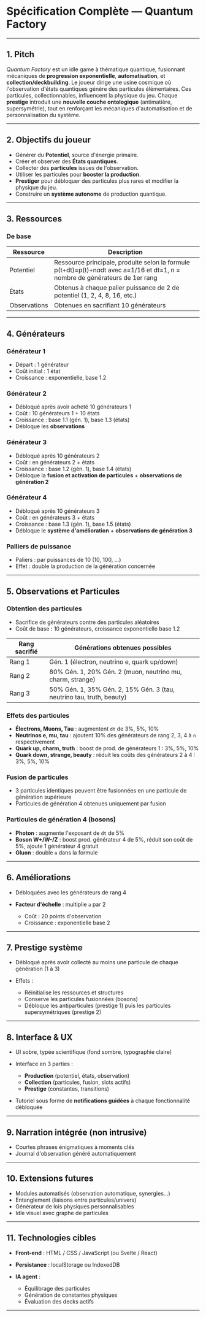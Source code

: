 # **Spécification Complète — Quantum Factory**

---

## **1. Pitch**

*Quantum Factory* est un idle game à thématique quantique, fusionnant mécaniques de **progression exponentielle**, **automatisation**, et **collection/deckbuilding**.
Le joueur dirige une usine cosmique où l'observation d'états quantiques génère des particules élémentaires. Ces particules, collectionnables, influencent la physique du jeu.
Chaque **prestige** introduit une **nouvelle couche ontologique** (antimatière, supersymétrie), tout en renforçant les mécaniques d'automatisation et de personnalisation du système.

---

## **2. Objectifs du joueur**

* Générer du **Potentiel**, source d'énergie primaire.
* Créer et observer des **États quantiques**.
* Collecter des **particules** issues de l'observation.
* Utiliser les particules pour **booster la production**.
* **Prestiger** pour débloquer des particules plus rares et modifier la physique du jeu.
* Construire un **système autonome** de production quantique.

---

## **3. Ressources**

### **De base**

| Ressource    | Description                                                                                                                    |
| ------------ | ------------------------------------------------------------------------------------------------------------------------------ |
| Potentiel    | Ressource principale, produite selon la formule p(t+dt)=p(t)+n*a*dt avec a=1/16 et dt=1, n = nombre de générateurs de 1er rang |
| États        | Obtenus à chaque palier puissance de 2 de potentiel (1, 2, 4, 8, 16, etc.)                                                        |
| Observations | Obtenues en sacrifiant 10 générateurs                                                                                          |

---

## **4. Générateurs**

### **Générateur 1**

* Départ : 1 générateur
* Coût initial : 1 état
* Croissance : exponentielle, base 1.2

### **Générateur 2**

* Débloqué après avoir acheté 10 générateurs 1
* Coût : 10 générateurs 1 + 10 états
* Croissance : base 1.1 (gén. 1), base 1.3 (états)
* Débloque les **observations**

### **Générateur 3**

* Débloqué après 10 générateurs 2
* Coût : en générateurs 2 + états
* Croissance : base 1.2 (gén. 1), base 1.4 (états)
* Débloque la **fusion et activation de particules** + **observations de génération 2**

### **Générateur 4**

* Débloqué après 10 générateurs 3
* Coût : en générateurs 3 + états
* Croissance : base 1.3 (gén. 1), base 1.5 (états)
* Débloque le **système d'amélioration** + **observations de génération 3**

### **Palliers de puissance**

* Paliers : par puissances de 10 (10, 100, ...)
* Effet : double la production de la génération concernée

---

## **5. Observations et Particules**

### **Obtention des particules**

* Sacrifice de générateurs contre des particules aléatoires
* Coût de base : 10 générateurs, croissance exponentielle base 1.2

| Rang sacrifié | Générations obtenues possibles                                        |
| ------------- | --------------------------------------------------------------------- |
| Rang 1        | Gén. 1 (électron, neutrino e, quark up/down)                          |
| Rang 2        | 80% Gén. 1, 20% Gén. 2 (muon, neutrino mu, charm, strange)            |
| Rang 3        | 50% Gén. 1, 35% Gén. 2, 15% Gén. 3 (tau, neutrino tau, truth, beauty) |

### **Effets des particules**

* **Électrons, Muons, Tau** : augmentent `dt` de 3%, 5%, 10%
* **Neutrinos e, mu, tau** : ajoutent 10% des générateurs de rang 2, 3, 4 à `n` respectivement
* **Quark up, charm, truth** : boost de prod. de générateurs 1 : 3%, 5%, 10%
* **Quark down, strange, beauty** : réduit les coûts des générateurs 2 à 4 : 3%, 5%, 10%

### **Fusion de particules**

* 3 particules identiques peuvent être fusionnées en une particule de génération supérieure
* Particules de génération 4 obtenues uniquement par fusion

### **Particules de génération 4 (bosons)**

* **Photon** : augmente l'exposant de `dt` de 5%
* **Boson W+/W-/Z** : boost prod. générateur 4 de 5%, réduit son coût de 5%, ajoute 1 générateur 4 gratuit
* **Gluon** : double `a` dans la formule

---

## **6. Améliorations**

* Débloquées avec les générateurs de rang 4
* **Facteur d'échelle** : multiplie `a` par 2

  * Coût : 20 points d'observation
  * Croissance : exponentielle base 2

---

## **7. Prestige système**

* Débloqué après avoir collecté au moins une particule de chaque génération (1 à 3)
* Effets :

  * Réinitialise les ressources et structures
  * Conserve les particules fusionnées (bosons)
  * Débloque les antiparticules (prestige 1) puis les particules supersymétriques (prestige 2)

---

## **8. Interface & UX**

* UI sobre, typée scientifique (fond sombre, typographie claire)
* Interface en 3 parties :

  * **Production** (potentiel, états, observation)
  * **Collection** (particules, fusion, slots actifs)
  * **Prestige** (constantes, transitions)
* Tutoriel sous forme de **notifications guidées** à chaque fonctionnalité débloquée

---

## **9. Narration intégrée (non intrusive)**

* Courtes phrases énigmatiques à moments clés
* Journal d'observation généré automatiquement

---

## **10. Extensions futures**

* Modules automatisés (observation automatique, synergies…)
* Entanglement (liaisons entre particules/univers)
* Générateur de lois physiques personnalisables
* Idle visuel avec graphe de particules

---

## **11. Technologies cibles**

* **Front-end** : HTML / CSS / JavaScript (ou Svelte / React)
* **Persistance** : localStorage ou IndexedDB
* **IA agent** :

  * Équilibrage des particules
  * Génération de constantes physiques
  * Évaluation des decks actifs

---
